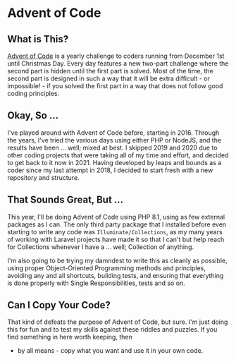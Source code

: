 # Advent of Code

## What is This?

[Advent of Code](https://adventofcode.com) is a yearly challenge to coders running from December 1st
until Christmas Day. Every day features a new two-part challenge where the second part is hidden
until the first part is solved. Most of the time, the second part is designed in such a way that it
will be extra difficult - or impossible! - if you solved the first part in a way that does not
follow good coding principles.

## Okay, So ...

I've played around with Advent of Code before, starting in 2016. Through the years, I've tried the
various days using either PHP or NodeJS, and the results have been ... well; mixed at best. I
skipped 2019 and 2020 due to other coding projects that were taking all of my time and effort, and
decided to get back to it now in 2021. Having developed by leaps and bounds as a coder since my last
attempt in 2018, I decided to start fresh with a new repository and structure.

## That Sounds Great, But ...

This year, I'll be doing Advent of Code using PHP 8.1, using as few external packages as I can. The
only third party package that I installed before even starting to write any code was 
`Illuminate/Collections`, as my many years of working with Laravel projects have made it so that I
can't but help reach for Collections whenever I have a ... well; Collection of anything.

I'm also going to be trying my damndest to write this as cleanly as possible, using proper
Object-Oriented Programming methods and principles, avoiding any and all shortcuts, building tests,
and ensuring that everything is done properly with Single Responsibilities, tests and so on.

## Can I Copy Your Code?

That kind of defeats the purpose of Advent of Code, but sure. I'm just doing this for fun and to
test my skills against these riddles and puzzles. If you find something in here worth keeping, then
- by all means - copy what you want and use it in your own code.

